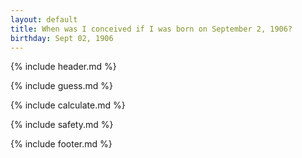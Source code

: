 ```yaml
---
layout: default
title: When was I conceived if I was born on September 2, 1906?
birthday: Sept 02, 1906
---
```


{% include header.md %}

{% include guess.md %}

{% include calculate.md %}

{% include safety.md %}

{% include footer.md %}



